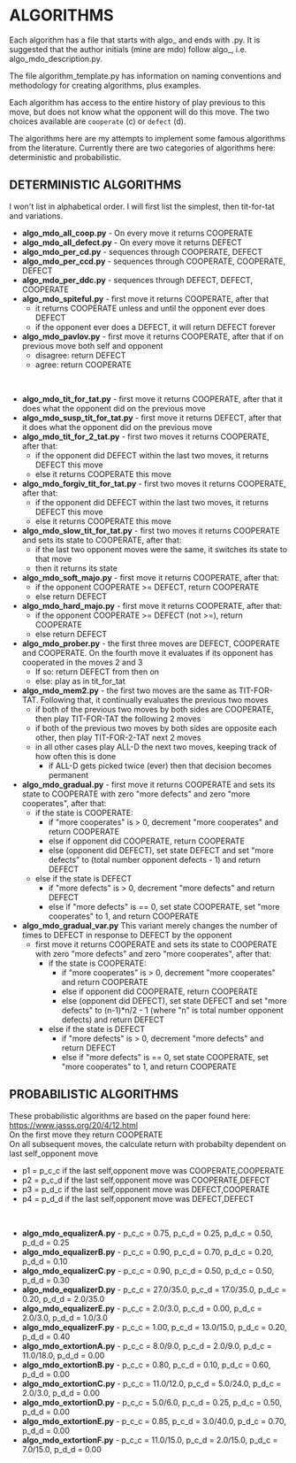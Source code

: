 # ALGORITHMS

Each algorithm has a file that starts with algo_ and ends with .py. It is suggested that the author initials (mine are mdo) follow algo_, i.e. algo_mdo_description.py.

The file algorithm_template.py has information on naming conventions and methodology for creating algorithms, plus examples.

Each algorithm has access to the entire history of play previous to this move, but does not know what the opponent will do this move. The two choices available are `cooperate` (c) or `defect` (d).

The algorithms here are my attempts to implement some famous algorithms from the literature. Currently there are two categories of algorithms here: deterministic and probabilistic.

## DETERMINISTIC ALGORITHMS

I won't list in alphabetical order. I will first list the simplest, then tit-for-tat and variations.

- **algo_mdo_all_coop.py** - On every move it returns COOPERATE
- **algo_mdo_all_defect.py** - On every move it returns DEFECT
- **algo_mdo_per_cd.py** - sequences through COOPERATE, DEFECT
- **algo_mdo_per_ccd.py** - sequences through COOPERATE, COOPERATE, DEFECT
- **algo_mdo_per_ddc.py** - sequences through DEFECT, DEFECT, COOPERATE
- **algo_mdo_spiteful.py** - first move it returns COOPERATE, after that
  - it returns COOPERATE unless and until the opponent ever does DEFECT
  - if the opponent ever does a DEFECT, it will return DEFECT forever
- **algo_mdo_pavlov.py** - first move it returns COOPERATE, after that if on previous move both self and opponent
  - disagree: return DEFECT
  - agree: return COOPERATE

<br>

- **algo_mdo_tit_for_tat.py** - first move it returns COOPERATE, after that it does what the opponent did on the previous move
- **algo_mdo_susp_tit_for_tat.py** - first move it returns DEFECT, after that it does what the opponent did on the previous move
- **algo_mdo_tit_for_2_tat.py** - first two moves it returns COOPERATE, after that:
  - if the opponent did DEFECT within the last two moves, it returns DEFECT this move
  - else it returns COOPERATE this move
- **algo_mdo_forgiv_tit_for_tat.py** - first two moves it returns COOPERATE, after that:
  - if the opponent did DEFECT within the last two moves, it returns DEFECT this move
  - else it returns COOPERATE this move
- **algo_mdo_slow_tit_for_tat.py** - first two moves it returns COOPERATE and sets its state to COOPERATE, after that:
  - if the last two opponent moves were the same, it switches its state to that move
  - then it returns its state
- **algo_mdo_soft_majo.py**  - first move it returns COOPERATE, after that:
  - if the opponent COOPERATE >= DEFECT, return COOPERATE
  - else return DEFECT
- **algo_mdo_hard_majo.py**  - first move it returns COOPERATE, after that:
  - if the opponent COOPERATE >= DEFECT (not >=), return COOPERATE
  - else return DEFECT
- **algo_mdo_prober.py** - the first three moves are DEFECT, COOPERATE and COOPERATE. On the fourth move it evaluates if its opponent has cooperated in the moves 2 and 3
  - If so: return DEFECT from then on
  - else: play as in tit_for_tat
- **algo_mdo_mem2.py** - the first two moves are the same as TIT-FOR-TAT. Following that, it continually evaluates the previous two moves
  - if both of the previous two moves by both sides are COOPERATE, then play TIT-FOR-TAT the following 2 moves
  - if both of the previous two moves by both sides are opposite each other, then play TIT-FOR-2-TAT next 2 moves
  - in all other cases play ALL-D the next two moves, keeping track of how often this is done
    - if ALL-D gets picked twice (ever) then that decision becomes permanent
- **algo_mdo_gradual.py** - first move it returns COOPERATE and sets its state to COOPERATE with zero "more defects" and zero "more cooperates", after that:
  - if the state is COOPERATE:
    - if "more cooperates" is > 0, decrement "more cooperates" and return COOPERATE
    - else if opponent did COOPERATE, return COOPERATE
    - else (opponent did DEFECT), set state DEFECT and set "more defects" to (total number opponent defects - 1) and return DEFECT
  - else if the state is DEFECT
    - if "more defects" is > 0, decrement "more defects" and return DEFECT
    -  else if "more defects" is == 0, set state COOPERATE, set "more cooperates" to 1, and return COOPERATE
- **algo_mdo_gradual_var.py** This variant merely changes the number of times to DEFECT in response to DEFECT by the opponent
  - first move it returns COOPERATE and sets its state to COOPERATE with zero "more defects" and zero "more cooperates", after that:
    - if the state is COOPERATE:
      - if "more cooperates" is > 0, decrement "more cooperates" and return COOPERATE
      - else if opponent did COOPERATE, return COOPERATE
      - else (opponent did DEFECT), set state DEFECT and set "more defects" to (n-1)*n/2 - 1 (where "n" is total number opponent defects) and return DEFECT
    - else if the state is DEFECT
      - if "more defects" is > 0, decrement "more defects" and return DEFECT
      - else if "more defects" is == 0, set state COOPERATE, set "more cooperates" to 1, and return COOPERATE

## PROBABILISTIC ALGORITHMS

These probabilistic algorithms are based on the paper found here: https://www.jasss.org/20/4/12.html<br>
On the first move they return COOPERATE<br>
On all subsequent moves, the calculate return with probabilty dependent on last self_opponent move<br>
- p1 = p_c_c if the last self,opponent move was COOPERATE,COOPERATE
- p2 = p_c_d if the last self,opponent move was COOPERATE,DEFECT
- p3 = p_d_c if the last self,opponent move was DEFECT,COOPERATE
- p4 = p_d_d if the last self,opponent move was DEFECT,DEFECT

<br>

- **algo_mdo_equalizerA.py** - p_c_c = 0.75, p_c_d = 0.25, p_d_c = 0.50, p_d_d = 0.25
- **algo_mdo_equalizerB.py** - p_c_c = 0.90, p_c_d = 0.70, p_d_c = 0.20, p_d_d = 0.10
- **algo_mdo_equalizerC.py** - p_c_c = 0.90, p_c_d = 0.50, p_d_c = 0.50, p_d_d = 0.30
- **algo_mdo_equalizerD.py** - p_c_c = 27.0/35.0, p_c_d = 17.0/35.0, p_d_c = 0.20, p_d_d = 2.0/35.0
- **algo_mdo_equalizerE.py** - p_c_c = 2.0/3.0, p_c_d = 0.00, p_d_c = 2.0/3.0, p_d_d = 1.0/3.0
- **algo_mdo_equalizerF.py** - p_c_c = 1.00, p_c_d = 13.0/15.0, p_d_c = 0.20, p_d_d = 0.40
- **algo_mdo_extortionA.py** - p_c_c = 8.0/9.0, p_c_d = 2.0/9.0, p_d_c = 11.0/18.0, p_d_d = 0.00
- **algo_mdo_extortionB.py** - p_c_c = 0.80, p_c_d = 0.10, p_d_c = 0.60, p_d_d = 0.00
- **algo_mdo_extortionC.py** - p_c_c = 11.0/12.0, p_c_d = 5.0/24.0, p_d_c = 2.0/3.0, p_d_d = 0.00
- **algo_mdo_extortionD.py** - p_c_c = 5.0/6.0, p_c_d = 0.25, p_d_c = 0.50, p_d_d = 0.00
- **algo_mdo_extortionE.py** - p_c_c = 0.85, p_c_d = 3.0/40.0, p_d_c = 0.70, p_d_d = 0.00
- **algo_mdo_extortionF.py** - p_c_c = 11.0/15.0, p_c_d = 2.0/15.0, p_d_c = 7.0/15.0, p_d_d = 0.00
